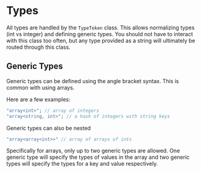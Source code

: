 Types
=====

All types are handled by the `TypeToken` class.  This allows normalizing
types (int vs integer) and defining generic types.  You should not have
to interact with this class too often, but any type provided as a string
will ultimately be routed through this class.

Generic Types
-------------

Generic types can be defined using the angle bracket syntax.  This is
common with using arrays.

Here are a few examples:

```php
"array<int>"; // array of integers
"array<string, int>"; // a hash of integers with string keys
```

Generic types can also be nested

```php
"array<array<int>>" // array of arrays of ints
```

Specifically for arrays, only up to two generic types are allowed.  One
generic type will specify the types of values in the array and two
generic types will specify the types for a key and value respectively.
